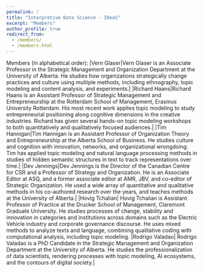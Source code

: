 ```yaml
---
permalink: /
title: "Interpretive Data Science - IDeaS"
excerpt: "Members"
author_profile: true
redirect_from: 
  - /members/
  - /members.html
---
```


Members (in alphabetical order):
|Vern Glaser|Vern Glaser is an Associate Professor in the Strategic Management and Organization Department at the University of Alberta. He studies how organizations strategically change practices and culture using multiple methods, including ethnography, topic modeling and content analysis, and experiments.|
|Richard Haans|Richard Haans is an Assistant Professor of Strategic Management and Entrepreneurship at the Rotterdam School of Management, Erasmus University Rotterdam. His most recent work applies topic modeling to study entrepreneurial positioning along cognitive dimensions in the creative industries. Richard has given several hands-on topic modeling workshops to both quantitatively and qualitatively focused audiences.|
|Tim Hannigan|Tim Hannigan is an Assistant Professor of Organization Theory and Entrepreneurship at the Alberta School of Business. He studies culture and cognition with innovation, networks, and organizational wrongdoing. Tim has applied topic modeling and natural language processing methods in studies of hidden semantic structures in text to track representations over time.|
|Dev Jennings|Dev Jennings is the Director of the Canadian Centre for CSR and a Professor of Strategy and Organization. He is an Associate Editor at ASQ, and a former associate editor at AMR, JBV, and co-editor of Strategic Organization. He used a wide array of quantitative and qualitative methods in his co-authored research over the years, and teaches methods at the University of Alberta.|
|Hovig Tchalian| Hovig Tchalian is Assistant Professor of Practice at the Drucker School of Management, Claremont Graduate University. He studies processes of change, stability and innovation in categories and institutions across domains such as the Electric Vehicle industry and corporate governance discourse. He uses mixed methods to analyze texts and language, combining qualitative coding with computational analysis, including topic modeling.
|Rodrigo Valadao| Rodrigo Valadao is a PhD Candidate in the Strategic Management and Organization Department at the University of Alberta. He studies the professionalization of data scientists, rendering processes with topic modeling, AI ecosystems, and the contours of digital society.|

